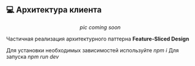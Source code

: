 ## :computer: Архитектура клиента

<div align="center">

*pic coming soon*

</div>

Частичная реализация архитектурного паттерна **Feature-Sliced Design**

Для установки необходимых зависимостей используйте *npm i*
Для запуска *npm run dev*